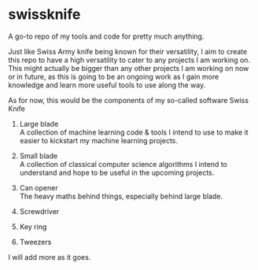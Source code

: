 # swissknife
A go-to repo of my tools and code for pretty much anything.

Just like Swiss Army knife being known for their versatility, I aim to create this repo to have a high versatility to cater to any projects I am working on. This might actually be bigger than any other projects I am working on now or in future, as this is going to be an ongoing work as I gain more knowledge and learn more useful tools to use along the way. 

As for now, this would be the components of my so-called software Swiss Knife

1. Large blade		
A collection of machine learning code & tools I intend to use to make it easier to kickstart my machine learning projects.

2. Small blade		
A collection of classical computer science algorithms I intend to understand and hope to be useful in the upcoming projects.

3. Can opener		
The heavy maths behind things, especially behind large blade.

4. Screwdriver
5. Key ring
6. Tweezers

I will add more as it goes.
